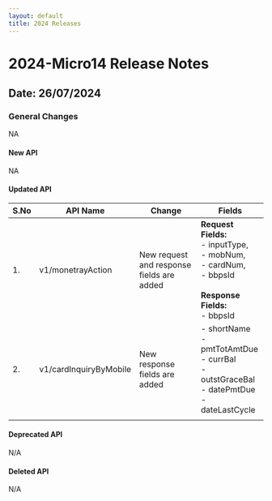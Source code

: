 ```yaml
---
layout: default
title: 2024 Releases
---
```

# 2024-Micro14 Release Notes

## Date: 26/07/2024

### General Changes

NA

#### New API

NA


#### Updated API

| S.No | API Name                           | Change                        | Fields                                                                                                                                                                                                                                                                                                                                                                   |
|------|------------------------------------|-------------------------------|--------------------------------------------------------------------------------------------------------------------------------------------------------------------------------------------------------------------------------------------------------------------------------------------------------------------------------------------------------------------------|
| 1.   | v1/monetrayAction                  | New request and response fields are added  |  **Request Fields:** </br> - inputType, </br> - mobNum, </br> - cardNum, </br> - bbpsId </br></br> **Response Fields:** </br> - bbpsId                                                                                                                                                                           |
| 2.   | v1/cardInquiryByMobile             | New response fields are added  |  - shortName </br>- pmtTotAmtDue   </br> - currBal </br> - outstGraceBal </br> - datePmtDue </br> - dateLastCycle                                                                                                                                                                                                                                                                                  |
                                                                                                                                                                                                                                                                                                                                              |

#### Deprecated API

N/A

#### Deleted API

N/A
